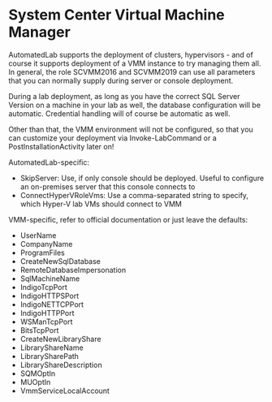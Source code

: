 # System Center Virtual Machine Manager

AutomatedLab supports the deployment of clusters, hypervisors - and of course it
supports deployment of a VMM instance to try managing them all. In general, the role
SCVMM2016 and SCVMM2019 can use all parameters that you can normally supply during
server or console deployment.  

During a lab deployment, as long as you have the correct SQL Server Version on a
machine in your lab as well, the database configuration will be automatic. Credential
handling will of course be automatic as well.

Other than that, the VMM environment will not be configured, so that you can customize
your deployment via Invoke-LabCommand or a PostInstallationActivity later on!

AutomatedLab-specific:
- SkipServer: Use, if only console should be deployed. Useful to configure an on-premises server that this console connects to
- ConnectHyperVRoleVms: Use a comma-separated string to specify, which Hyper-V lab VMs should connect to VMM

VMM-specific, refer to official documentation or just leave the defaults:
- UserName
- CompanyName
- ProgramFiles
- CreateNewSqlDatabase
- RemoteDatabaseImpersonation
- SqlMachineName
- IndigoTcpPort
- IndigoHTTPSPort
- IndigoNETTCPPort
- IndigoHTTPPort
- WSManTcpPort
- BitsTcpPort
- CreateNewLibraryShare
- LibraryShareName
- LibrarySharePath
- LibraryShareDescription
- SQMOptIn
- MUOptIn
- VmmServiceLocalAccount